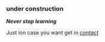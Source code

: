 ### under construction


***Never stop learning***


Just ion case you want get in *[contact](max-muench@web.de)*